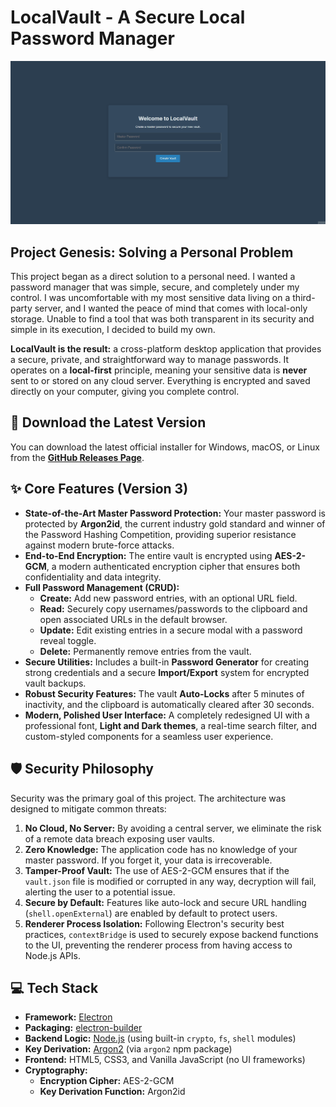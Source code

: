 # LocalVault - A Secure Local Password Manager

![LocalVault Demo GIF](assets/localvault-demo.gif)

## Project Genesis: Solving a Personal Problem

This project began as a direct solution to a personal need. I wanted a password manager that was simple, secure, and completely under my control. I was uncomfortable with my most sensitive data living on a third-party server, and I wanted the peace of mind that comes with local-only storage. Unable to find a tool that was both transparent in its security and simple in its execution, I decided to build my own.

**LocalVault is the result:** a cross-platform desktop application that provides a secure, private, and straightforward way to manage passwords. It operates on a **local-first** principle, meaning your sensitive data is **never** sent to or stored on any cloud server. Everything is encrypted and saved directly on your computer, giving you complete control.

## 🚀 Download the Latest Version

You can download the latest official installer for Windows, macOS, or Linux from the **[GitHub Releases Page](https://github.com/lucasgerbasi/LocalVault/releases/latest)**.

## ✨ Core Features (Version 3)

*   **State-of-the-Art Master Password Protection:** Your master password is protected by **Argon2id**, the current industry gold standard and winner of the Password Hashing Competition, providing superior resistance against modern brute-force attacks.
*   **End-to-End Encryption:** The entire vault is encrypted using **AES-2-GCM**, a modern authenticated encryption cipher that ensures both confidentiality and data integrity.
*   **Full Password Management (CRUD):**
    *   **Create:** Add new password entries, with an optional URL field.
    *   **Read:** Securely copy usernames/passwords to the clipboard and open associated URLs in the default browser.
    *   **Update:** Edit existing entries in a secure modal with a password reveal toggle.
    *   **Delete:** Permanently remove entries from the vault.
*   **Secure Utilities:** Includes a built-in **Password Generator** for creating strong credentials and a secure **Import/Export** system for encrypted vault backups.
*   **Robust Security Features:** The vault **Auto-Locks** after 5 minutes of inactivity, and the clipboard is automatically cleared after 30 seconds.
*   **Modern, Polished User Interface:** A completely redesigned UI with a professional font, **Light and Dark themes**, a real-time search filter, and custom-styled components for a seamless user experience.

## 🛡️ Security Philosophy

Security was the primary goal of this project. The architecture was designed to mitigate common threats:
1.  **No Cloud, No Server:** By avoiding a central server, we eliminate the risk of a remote data breach exposing user vaults.
2.  **Zero Knowledge:** The application code has no knowledge of your master password. If you forget it, your data is irrecoverable.
3.  **Tamper-Proof Vault:** The use of AES-2-GCM ensures that if the `vault.json` file is modified or corrupted in any way, decryption will fail, alerting the user to a potential issue.
4.  **Secure by Default:** Features like auto-lock and secure URL handling (`shell.openExternal`) are enabled by default to protect users.
5.  **Renderer Process Isolation:** Following Electron's security best practices, `contextBridge` is used to securely expose backend functions to the UI, preventing the renderer process from having access to Node.js APIs.

## 💻 Tech Stack

*   **Framework:** [Electron](https://www.electronjs.org/)
*   **Packaging:** [electron-builder](https://www.electron.build/)
*   **Backend Logic:** [Node.js](https://nodejs.org/) (using built-in `crypto`, `fs`, `shell` modules)
*   **Key Derivation:** [Argon2](https://www.npmjs.com/package/argon2) (via `argon2` npm package)
*   **Frontend:** HTML5, CSS3, and Vanilla JavaScript (no UI frameworks)
*   **Cryptography:**
    *   **Encryption Cipher:** AES-2-GCM
    *   **Key Derivation Function:** Argon2id